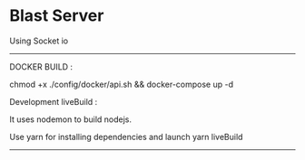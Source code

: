 # Blast Server

Using Socket io

---------------

DOCKER BUILD :

chmod +x ./config/docker/api.sh && docker-compose up -d

Development liveBuild :

It uses nodemon to build nodejs.

Use yarn for installing dependencies and launch yarn liveBuild

---------------